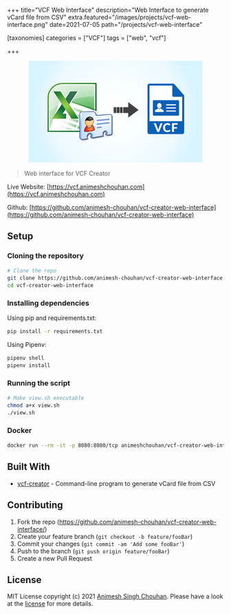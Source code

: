 +++
title="VCF Web Interface"
description="Web Interface to generate vCard file from CSV"
extra.featured="/images/projects/vcf-web-interface.png"
date=2021-07-05
path="/projects/vcf-web-interface"

[taxonomies]
categories = ["VCF"]
tags = ["web", "vcf"]

+++

<!-- more -->
<p align="center">
   <img src="/images/projects/vcf-web-interface.png" alt="vcf-web-interface" style="max-width:80%"/>
</p>

> Web interface for VCF Creator

Live Website: [https://vcf.animeshchouhan.com](https://vcf.animeshchouhan.com)

Github: [https://github.com/animesh-chouhan/vcf-creator-web-interface](https://github.com/animesh-chouhan/vcf-creator-web-interface)

## Setup

### Cloning the repository

```sh
# Clone the repo
git clone https://github.com/animesh-chouhan/vcf-creator-web-interface.git
cd vcf-creator-web-interface
```

### Installing dependencies

Using pip and requirements.txt:

```sh
pip install -r requirements.txt
```

Using Pipenv:

```sh
pipenv shell
pipenv install
```

### Running the script

```sh
# Make view.sh executable
chmod a+x view.sh
./view.sh
```

### Docker

```sh
docker run --rm -it -p 8080:8080/tcp animeshchouhan/vcf-creator-web-interface
```

## Built With

- [vcf-creator](https://github.com/animesh-chouhan/vcf-creator) - Command-line program to generate vCard file from CSV

## Contributing

1. Fork the repo (<https://github.com/animesh-chouhan/vcf-creator-web-interface/>)
2. Create your feature branch (`git checkout -b feature/fooBar`)
3. Commit your changes (`git commit -am 'Add some fooBar'`)
4. Push to the branch (`git push origin feature/fooBar`)
5. Create a new Pull Request

<!-- Markdown link & img dfn's -->

[license]: https://img.shields.io/github/license/animesh-chouhan/vcf-creator-web-interface
[wiki]: https://github.com/animesh-chouhan/vcf-creator-web-interface/wiki

## License

MIT License
copyright (c) 2021 [Animesh Singh Chouhan](https://github.com/animesh-chouhan). Please have a look at the [license](LICENSE) for more details.
